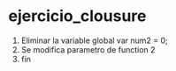 # ejercicio_clousure
1. Eliminar la variable global var num2 = 0;
2. Se modifica parametro de function 2
3. fin

